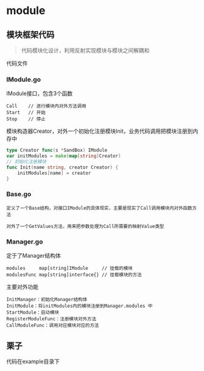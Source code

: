 # module

## 模块框架代码

> 代码模块化设计，利用反射实现模块与模块之间解耦和

代码文件

### IModule.go
    
IModule接口，包含3个函数

```
Call    // 进行模块内对外方法调用
Start   // 开始
Stop    // 停止
```
    
模块构造器Creator，对外一个初始化注册模块Init，业务代码调用把模块注册到内存中

```go
type Creator func(s *SandBox) IModule
var initModules = make(map[string]Creator)
// 初始化注册模块
func Init(name string, creator Creator) {
    initModules[name] = creator
}
```
    
### Base.go

    定义了一个Base结构，对接口IModule的具体现实，主要是现实了Call调用模块内对外函数方法 
    
    对外了一个GetValues方法，用来把参数处理为Call所需要的映射Value类型
  
### Manager.go
    
定于了Manager结构体

```
modules     map[string]IModule     // 挂载的模块
modulesFunc map[string]interface{} // 挂载模块的方法
```

主要对外功能
    
```
InitManager：初始化Manager结构体
InitModule：将initModules内的模块注册到Manager.modules 中
StartModule：启动模块
RegisterModuleFunc：注册模块对外方法
CallModuleFunc：调用对应模块对应的方法
```
    
## 栗子

代码在example目录下
